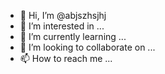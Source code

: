 - 👋 Hi, I’m @abjszhsjhj
- 👀 I’m interested in ...
- 🌱 I’m currently learning ...
- 💞️ I’m looking to collaborate on ...
- 📫 How to reach me ...

<!---
abjszhsjhj/abjszhsjhj is a ✨ special ✨ repository because its `README.md` (this file) appears on your GitH
